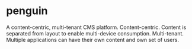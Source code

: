 # penguin
A content-centric, multi-tenant CMS platform. Content-centric. Content is separated from layout to enable multi-device consumption. Multi-tenant. Multiple applications can have their own content and own set of users.
